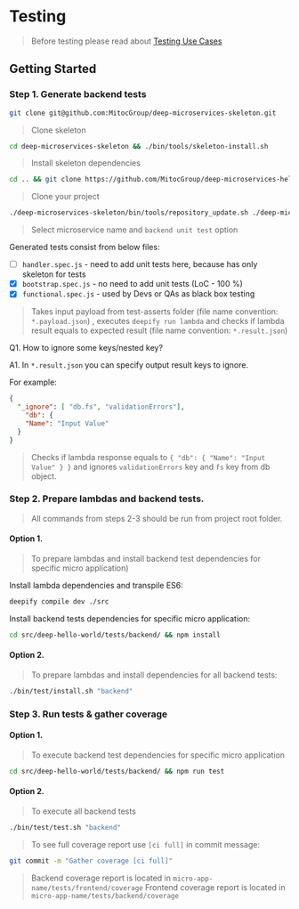 Testing
========

> Before testing please read about  [Testing Use Cases](https://github.com/MitocGroup/deep-microservices-skeleton/blob/master/docs/testing_use_cases.md)
         
## Getting Started

### Step 1. Generate backend tests

```bash
git clone git@github.com:MitocGroup/deep-microservices-skeleton.git
```
> Clone skeleton

```bash
cd deep-microservices-skeleton && ./bin/tools/skeleton-install.sh
```

> Install skeleton dependencies

```bash
cd .. && git clone https://github.com/MitocGroup/deep-microservices-helloworld.git
```

> Clone your project

```bash
./deep-microservices-skeleton/bin/tools/repository_update.sh ./deep-microservices-helloworld/
```

> Select microservice name and `backend unit test` option


Generated tests consist from below files:

- [ ] `handler.spec.js` - need to add unit tests here, because has only skeleton for tests
- [x] `bootstrap.spec.js` - no need to add unit tests (LoC - 100 %)
- [x] `functional.spec.js` - used by Devs or QAs as black box testing

> Takes input payload from test-asserts folder (file name convention: `*.payload.json`) , 
executes `deepify run lambda` and checks if lambda result equals to expected result (file name convention: `*.result.json`)

Q1. How to ignore some keys/nested key?

A1. In `*.result.json` you can specify output result keys to ignore. 
	
For example:

```json
{
  "_ignore": [ "db.fs", "validationErrors"],
	"db": {
    "Name": "Input Value"
  }
} 
```

> Checks if lambda response equals to `{ "db": { "Name": "Input Value" } }` and ignores `validationErrors` key and `fs` key from db object.

	
### Step 2. Prepare lambdas and backend tests. 

> All commands from steps 2-3 should be run from project root folder.
		
#### Option 1.

> To prepare lambdas and install backend test dependencies for specific micro application)

Install lambda dependencies and transpile ES6:  

```bash
deepify compile dev ./src
```

Install backend tests dependencies for specific micro application: 

```bash
cd src/deep-hello-world/tests/backend/ && npm install
```
		
#### Option 2.

> To prepare lambdas and install dependencies for all backend tests:

```bash
./bin/test/install.sh "backend"
```

### Step 3. Run tests & gather coverage

#### Option 1.

> To execute backend test dependencies for specific micro application
 
```bash
cd src/deep-hello-world/tests/backend/ && npm run test
```
		
#### Option 2.

> To execute all backend tests

```bash
./bin/test/test.sh "backend"
```

> To see full coverage report use `[ci full]` in commit message:

```bash
git commit -m "Gather coverage [ci full]"
```

> Backend coverage report is located in `micro-app-name/tests/frontend/coverage`
> Frontend coverage report is located in `micro-app-name/tests/backend/coverage`
